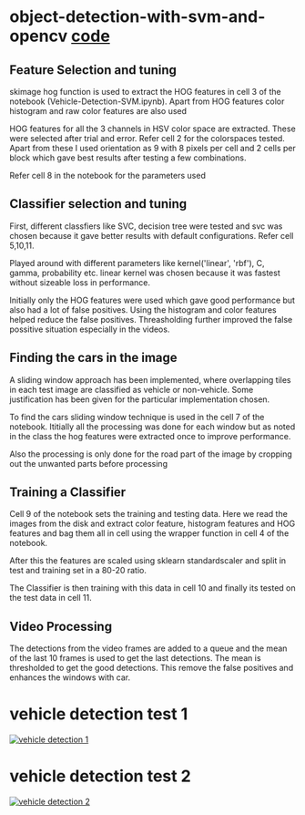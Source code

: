 # object-detection-with-svm-and-opencv <a href="https://github.com/neerajdixit/object-detection-with-svm-and-opencv/blob/master/Vehicle-Detection-SVM.ipynb">code</a>

## Feature Selection and tuning

skimage hog function is used to extract the HOG features in cell 3 of the notebook (Vehicle-Detection-SVM.ipynb). Apart from HOG features color histogram and raw color features are also used

HOG features for all the 3 channels in HSV color space are extracted. These were selected after trial and error. Refer cell 2 for the colorspaces tested. Apart from these I used orientation as 9 with 8 pixels per cell and 2 cells per block which gave best results after testing a few combinations. 

Refer cell 8 in the notebook for the parameters used

## Classifier selection and tuning

First, different classfiers like SVC, decision tree were tested and svc was chosen because it gave better results with default configurations. Refer cell 5,10,11.

Played around with different parameters like kernel('linear', 'rbf'), C, gamma, probability etc. linear kernel was chosen because it was fastest without sizeable loss in performance.

Initially only the HOG features were used which gave good performance but also had a lot of false positives. Using the histogram and color features helped reduce the false positives. Threasholding further improved the false possitive situation especially in the videos.

## Finding the cars in the image

A sliding window approach has been implemented, where overlapping tiles in each test image are classified as vehicle or non-vehicle. Some justification has been given for the particular implementation chosen.

To find the cars sliding window technique is used in the cell 7 of the notebook. Ititially all the processing was done for each window but as noted in the class the hog features were extracted once to improve performance.

Also the processing is only done for the road part of the image by cropping out the unwanted parts before processing

## Training a Classifier

Cell 9 of the notebook sets the training and testing data. Here we read the images from the disk and extract color feature, histogram features and HOG features and bag them all in cell using the wrapper function in cell 4 of the notebook.

After this the features are scaled using sklearn standardscaler and split in test and training set in a 80-20 ratio.

The Classifier is then training with this data in cell 10 and finally its tested on the test data in cell 11.

## Video Processing

The detections from the video frames are added to a queue and the mean of the last 10 frames is used to get the last detections. The mean is thresholded to get the good detections. This remove the false positives and enhances the windows with car.

# vehicle detection test 1

[![vehicle detection 1](https://img.youtube.com/vi/8AFKlx9Ymr8/0.jpg)](https://youtu.be/8AFKlx9Ymr8)

# vehicle detection test 2

[![vehicle detection 2](https://img.youtube.com/vi/b5N82Dxe6sE/0.jpg)](https://youtu.be/b5N82Dxe6sE)
